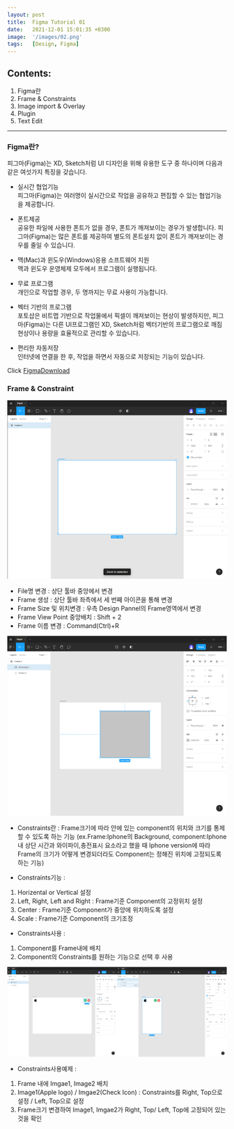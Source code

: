 ```yaml
---
layout: post
title:  Figma Tutorial 01
date:   2021-12-01 15:01:35 +0300
image:  '/images/02.png'
tags:   [Design, Figma]
---
```

## Contents:<br/>
1. Figma란<br/>
2. Frame & Constraints<br/>
3. Image import & Overlay<br/>
4. Plugin<br/>
5. Text Edit<br/>

___

### Figma란? 
피그마(Figma)는 XD, Sketch처럼 UI 디자인을 위해 유용한 도구 중 하나이며 다음과 같은 여섯가지 특징을 갖습니다.

* 실시간 협업기능<br/>
피그마(Figma)는 여러명이 실시간으로 작업을 공유하고 편집할 수 있는 협업기능을 제공합니다.

* 폰트제공<br/>
공유한 파일에 사용한 폰트가 없을 경우, 폰트가 깨져보이는 경우가 발생합니다. 피그마(Figma)는 많은 폰트를 제공하여 별도의 폰트설치 없이 폰트가 깨져보이는 경우를 줄일 수 있습니다.

* 맥(Mac)과 윈도우(Windows)응용 소프트웨어 지원<br/>
맥과 윈도우 운영체제 모두에서 프로그램이 실행됩니다.

* 무료 프로그램<br/>
개인으로 작업할 경우, 두 명까지는 무료 사용이 가능합니다.

* 벡터 기반의 프로그램<br/>
포토샵은 비트맵 기반으로 작업물에서 픽셀이 깨져보이는 현상이 발생하지만, 피그마(Figma)는 다른 UI프로그램인 XD, Sketch처럼 벡터기반의 프로그램으로 깨짐현상이나 용량을 효율적으로 관리할 수 있습니다.

* 편리한 자동저장<br/>
인터넷에 연결을 한 후, 작업을 하면서 자동으로 저장되는 기능이 있습니다.

Click [FigmaDownload](https://www.figma.com/downloads/)


### Frame & Constraint
<img src="/images/Posting/Figma/Tutorial01_01.png" alt="Project">

* File명 변경 : 상단 툴바 중앙에서 변경<br/>
* Frame 생성 : 상단 툴바 좌측에서 세 번째 아이콘을 통해 변경<br/>
* Frame Size 및 위치변경 : 우측 Design Pannel의 Frame영역에서 변경<br/>
* Frame View Point 중앙배치 : Shift + 2<br/>
* Frame 이름 변경 : Command(Ctrl)+R <br/>

<img src="/images/Posting/Figma/Tutorial01_02.png" alt="Project">

* Constraints란 : Frame크기에 따라 안에 있는 component의 위치와 크기를 통제할 수 있도록 하는 기능 
(ex.Frame:Iphone의 Background, component:Iphone내 상단 시간과 와이파이,충전표시 요소라고 했을 때 Iphone version에 따라 Frame의 크기가 어떻게 변경되더라도 Component는 정해진 위치에 고정되도록 하는 기능)<br/>

* Constraints기능 :<br/>
1. Horizental or Vertical 설정
2. Left, Right, Left and Right : Frame기준 Component의 고정위치 설정<br/>
3. Center : Frame기준 Component가 중앙에 위치하도록 설정<br/>
4. Scale : Frame기준 Component의 크기조정<br/>


* Constraints사용 : <br/>
1. Component를 Frame내에 배치<br/>
2. Component의 Constraints를 원하는 기능으로 선택 후 사용<br/>

<img src="/images/Posting/Figma/Tutorial01_03.png" alt="Project">

* Constraints사용예제 : <br/>
1. Frame 내에 Imgae1, Image2 배치 <br/>
2. Image1(Apple logo) / Imgae2(Check Icon) : Constraints를 Right, Top으로 설정 / Left, Top으로 설정
3. Frame크기 변경하여 Image1, Imgae2가 Right, Top/ Left, Top에 고정되어 있는 것을 확인
